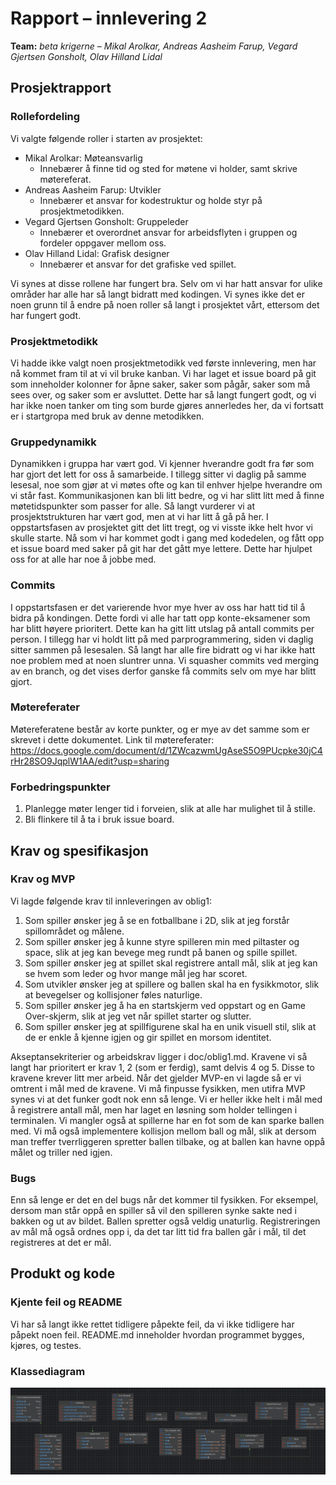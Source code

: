 # Rapport – innlevering 2
**Team:** 
*beta krigerne* – *Mikal Arolkar, Andreas Aasheim Farup, Vegard Gjertsen Gonsholt, Olav Hilland Lidal*

## Prosjektrapport

### Rollefordeling
Vi valgte følgende roller i starten av prosjektet:
* Mikal Arolkar: Møteansvarlig 
    * Innebærer å finne tid og sted for møtene vi holder, samt skrive møtereferat.
* Andreas Aasheim Farup: Utvikler
    * Innebærer et ansvar for kodestruktur og holde styr på prosjektmetodikken. 
* Vegard Gjertsen Gonsholt: Gruppeleder
    * Innebærer et overordnet ansvar for arbeidsflyten i gruppen og fordeler oppgaver mellom oss.
* Olav Hilland Lidal: Grafisk designer
    * Innebærer et ansvar for det grafiske ved spillet.

Vi synes at disse rollene har fungert bra. Selv om vi har hatt ansvar for ulike områder har alle har så langt bidratt med kodingen. Vi synes ikke det er noen grunn til å endre på noen roller så langt i prosjektet vårt, ettersom det har fungert godt. 

### Prosjektmetodikk
Vi hadde ikke valgt noen prosjektmetodikk ved første innlevering, men har nå kommet fram til at vi vil bruke kanban. Vi har laget et issue board på git som inneholder kolonner for åpne saker, saker som pågår, saker som må sees over, og saker som er avsluttet. Dette har så langt fungert godt, og vi har ikke noen tanker om ting som burde gjøres annerledes her, da vi fortsatt er i startgropa med bruk av denne metodikken. 

### Gruppedynamikk
Dynamikken i gruppa har vært god. Vi kjenner hverandre godt fra før som har gjort det lett for oss å samarbeide. I tillegg sitter vi daglig på samme lesesal, noe som gjør at vi møtes ofte og kan til enhver hjelpe hverandre om vi står fast. Kommunikasjonen kan bli litt bedre, og vi har slitt litt med å finne møtetidspunkter som passer for alle. Så langt vurderer vi at prosjektstrukturen har vært god, men at vi har litt å gå på her. I oppstartsfasen av prosjektet gitt det litt tregt, og vi visste ikke helt hvor vi skulle starte. Nå som vi har kommet godt i gang med kodedelen, og fått opp et issue board med saker på git har det gått mye lettere. Dette har hjulpet oss for at alle har noe å jobbe med. 

### Commits
I oppstartsfasen er det varierende hvor mye hver av oss har hatt tid til å bidra på kondingen. Dette fordi vi alle har tatt opp konte-eksamener som har blitt høyere prioritert. Dette kan ha gitt litt utslag på antall commits per person. I tillegg har vi holdt litt på med parprogrammering, siden vi daglig sitter sammen på lesesalen. Så langt har alle fire bidratt og vi har ikke hatt noe problem med at noen sluntrer unna. Vi squasher commits ved merging av en branch, og det vises derfor ganske få commits selv om mye har blitt gjort. 

### Møtereferater
Møtereferatene består av korte punkter, og er mye av det samme som er skrevet i dette dokumentet. 
Link til møtereferater: https://docs.google.com/document/d/1ZWcazwmUgAseS5O9PUcpke30jC4rHr28SO9JqplW1AA/edit?usp=sharing

### Forbedringspunkter
1. Planlegge møter lenger tid i forveien, slik at alle har mulighet til å stille.
2. Bli flinkere til å ta i bruk issue board.

## Krav og spesifikasjon

### Krav og MVP
Vi lagde følgende krav til innleveringen av oblig1:

1. Som spiller ønsker jeg å se en fotballbane i 2D, slik at jeg forstår spillområdet og målene.
2. Som spiller ønsker jeg å kunne styre spilleren min med piltaster og space, slik at jeg kan bevege meg rundt på banen og spille spillet.
3. Som spiller ønsker jeg at spillet skal registrere antall mål, slik at jeg kan se hvem som leder og hvor mange mål jeg har scoret.
4. Som utvikler ønsker jeg at spillere og ballen skal ha en fysikkmotor, slik at bevegelser og kollisjoner føles naturlige.
5. Som spiller ønsker jeg å ha en startskjerm ved oppstart og en Game Over-skjerm, slik at jeg vet når spillet starter og slutter.
6. Som spiller ønsker jeg at spillfigurene skal ha en unik visuell stil, slik at de er enkle å kjenne igjen og gir spillet en morsom identitet.

Akseptansekriterier og arbeidskrav ligger i doc/oblig1.md. Kravene vi så langt har prioritert er krav 1, 2 (som er ferdig), samt delvis 4 og 5. Disse to kravene krever litt mer arbeid. Når det gjelder MVP-en vi lagde så er vi omtrent i mål med de kravene. Vi må finpusse fysikken, men utifra MVP synes vi at det funker godt nok enn så lenge. Vi er heller ikke helt i mål med å registrere antall mål, men har laget en løsning som holder tellingen i terminalen. Vi mangler også at spillerne har en fot som de kan sparke ballen med. Vi må også implementere kollisjon mellom ball og mål, slik at dersom man treffer tverrliggeren spretter ballen tilbake, og at ballen kan havne oppå målet og triller ned igjen. 

### Bugs
Enn så lenge er det en del bugs når det kommer til fysikken. For eksempel, dersom man står oppå en spiller så vil den spilleren synke sakte ned i bakken og ut av bildet. Ballen spretter også veldig unaturlig. Registreringen av mål må også ordnes opp i, da det tar litt tid fra ballen går i mål, til det registreres at det er mål.

## Produkt og kode

### Kjente feil og README
Vi har så langt ikke rettet tidligere påpekte feil, da vi ikke tidligere har påpekt noen feil. README.md inneholder hvordan programmet bygges, kjøres, og testes. 

### Klassediagram
![img.png](img.png)